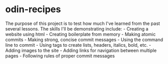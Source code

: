 # odin-recipes
The purpose of this project is to test how much I've learned from the past
several lessons. The skills I'll be demonstrating include: 
    - Creating a website using html
    - Creating boilerplate from memory
    - Making atomic commits
    - Making strong, concise commit messages
    - Using the command line to commit
    - Using tags to create lists, headers, italics, bold, etc.
    - Adding images to the site
    - Adding links for navigation between multiple pages
    - Following rules of proper commit messages
    